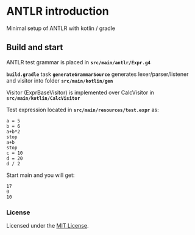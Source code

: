 # ANTLR introduction
Minimal setup of ANTLR with kotlin / gradle

## Build and start

ANTLR test grammar is placed in **`src/main/antlr/Expr.g4`**

**`build.gradle`** task **`generateGrammarSource`** generates lexer/parser/listener and visitor into folder **`src/main/kotlin/gen`**

Visitor (ExprBaseVisitor) is implemented over CalcVisitor in **`src/main/kotlin/CalcVisitor`**

Test expression located in **`src/main/resources/test.expr`** as:
```
a = 5
b = 6
a+b*2
stop
a+b
stop
c = 10
d = 20
d / 2
```

Start main and you will get:
```
17
0
10
```

### License

Licensed under the [MIT License](https://github.com/alexgaas/parser/blob/master/README.md).
